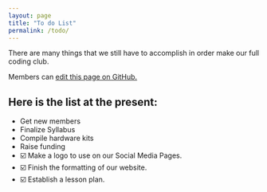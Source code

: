 ```yaml
---
layout: page
title: "To do List"
permalink: /todo/
---
```


There are many things that we still have to accomplish in order make our full coding club.

Members can [edit this page on GitHub.](https://github.com/cehs/cehs.github.io/blob/master/pages/to-do-list.markdown)

## Here is the list at the present:
* Get new members
* Finalize Syllabus
* Compile hardware kits
* Raise funding
* ☑️ Make a logo to use on our Social Media Pages.
* ☑️ Finish the formatting of our website.
* ☑️ Establish a lesson plan.
